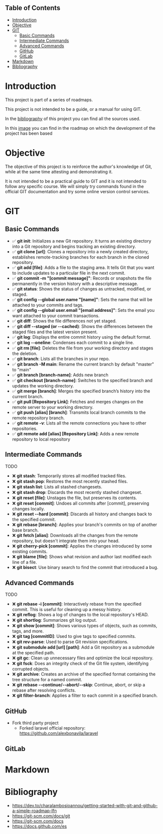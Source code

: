 ## Table of Contents
- [Introduction](#introduction)
- [Objective](#objective)
- [GIT](#git)
  - [Basic Commands](#basic-commands)
  - [Intermediate Commands](#intermediate-commands)
  - [Advanced Commands](#advanced-commands)
  - [GitHub](#github)
  - [GitLab](#gitlab)
- [Markdown](#markdown)
- [Bibliography](#bibliography)


# Introduction 
This project is part of a series of roadmaps.

This project is not intended to be a guide, or a manual for using GIT.

In the [bibliography](#bibliography) of this project you can find all the sources used.

In this [image](./sources/roadmaps/GitHub_RoadMap.png) you can find in the roadmap on which the development of the project has been based

# Objective
The objective of this project is to reinforce the author's knowledge of Git, while at the same time attesting and demonstrating it.

It is not intended to be a practical guide to GIT and it is not intended to follow any specific course. We will simply try commands found in the official GIT documentation and try some online version control services.

# GIT
## Basic Commands
- ✅ **git init**: Initializes a new Git repository. It turns an existing directory into a Git repository and begins tracking an existing directory.
- ✅ **git clone [url]**: Clones a repository into a newly created directory, establishes remote-tracking branches for each branch in the cloned repository.
- ✅ **git add [file]**: Adds a file to the staging area. It tells Git that you want to include updates to a particular file in the next commit.
- ✅ **git commit -m "[commit message]"**: Records or snapshots the file permanently in the version history with a descriptive message.
- ✅ **git status**: Shows the status of changes as untracked, modified, or staged.
- ✅ **git config --global user.name "[name]"**: Sets the name that will be attached to your commits and tags.
- ✅ **git config --global user.email "[email address]"**: Sets the email you want attached to your commit transactions.
- ✅ **git diff**: Shows the file differences not yet staged.
- ✅ **git diff --staged (or --cached)**: Shows the differences between the staged files and the latest version present.
- ✅ **git log**: Displays the entire commit history using the default format.
- ✅ **git log --oneline**: Condenses each commit to a single line.
- ✅ **git rm [file]**: Deletes the file from your working directory and stages the deletion.
- ✅ **git branch**: Lists all the branches in your repo.
- ✅ **git branch -M main**: Rename the current branch by default "master" to "main"
- ✅ **git branch [branch-name]**: Adds new branch
- ✅ **git checkout [branch-name]**: Switches to the specified branch and updates the working directory.
- ✅ **git merge [branch]**: Merges the specified branch’s history into the current branch.
- ✅ **git pull [Repository Link]**: Fetches and merges changes on the remote server to your working directory.
- ✅ **git push [alias] [branch]**: Transmits local branch commits to the remote repository branch.
- ✅ **git remote -v**: Lists all the remote connections you have to other repositories.
- ✅ **git remote add [alias] [Repository Link]**: Adds a new remote repository to local repository

## Intermediate Commands
TODO
- ❌ **git stash**: Temporarily stores all modified tracked files.
- ❌ **git stash pop**: Restores the most recently stashed files.
- ❌ **git stash list**: Lists all stashed changesets.
- ❌ **git stash drop**: Discards the most recently stashed changeset.
- ❌ **git reset [file]**: Unstages the file, but preserves its contents.
- ❌ **git reset [commit]**: Undoes all commits after [commit], preserving changes locally.
- ❌ **git reset --hard [commit]**: Discards all history and changes back to the specified commit.
- ❌ **git rebase [branch]**: Applies your branch's commits on top of another base branch.
- ❌ **git fetch [alias]**: Downloads all the changes from the remote repository, but doesn't integrate them into your head.
- ❌ **git cherry-pick [commit]**: Applies the changes introduced by some existing commits.
- ❌ **git blame [file]**: Shows what revision and author last modified each line of a file.
- ❌ **git bisect**: Use binary search to find the commit that introduced a bug.

## Advanced Commands
TODO
- ❌ **git rebase -i [commit]**: Interactively rebase from the specified commit. This is useful for cleaning up a messy history.
- ❌ **git reflog**: Shows a log of changes to the local repository's HEAD.
- ❌ **git shortlog**: Summarizes git log output.
- ❌ **git show [commit]**: Shows various types of objects, such as commits, tags, and more.
- ❌ **git tag [commitID]**: Used to give tags to specified commits.
- ❌ **git rev-parse**: Used to parse Git revision specifications.
- ❌ **git submodule add [url] [path]**: Add a Git repository as a submodule at the specified path.
- ❌ **git gc**: Clean up unnecessary files and optimize the local repository.
- ❌ **git fsck**: Does an integrity check of the Git file system, identifying corrupted objects.
- ❌ **git archive**: Creates an archive of the specified format containing the tree structure for a named commit.
- ❌ **git rebase --continue/--abort/--skip**: Continue, abort, or skip a rebase after resolving conflicts.
- ❌ **git filter-branch**: Applies a filter to each commit in a specified branch.

## GitHub
- Fork third party project
  - Forked laravel official repository: https://github.com/alexbonavila/laravel

## GitLab


# Markdown


# Bibliography
- https://dev.to/charalambosioannou/getting-started-with-git-and-github-a-simple-roadmap-lfn
- https://git-scm.com/docs/git
- https://git-scm.com/docs
- https://docs.github.com/es